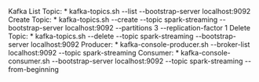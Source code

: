 Kafka
    List Topic:
        *   kafka-topics.sh --list --bootstrap-server localhost:9092
    Create Topic:
        *  kafka-topics.sh --create --topic spark-streaming --bootstrap-server localhost:9092 --partitions 3 --replication-factor 1
    Delete Topic:
        *  kafka-topics.sh --delete --topic spark-streaming --bootstrap-server localhost:9092
    Producer:
        * kafka-console-producer.sh --broker-list localhost:9092 --topic spark-streaming
    Consumer:
        * kafka-console-consumer.sh --bootstrap-server localhost:9092 --topic spark-streaming --from-beginning